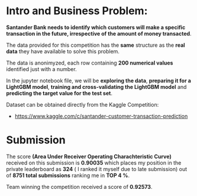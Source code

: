 
# **Intro and Business Problem**:

**Santander Bank needs to identify which customers will make a specific transaction in the future, irrespective of the amount of money transacted**. 

The data provided for this competition has the **same** structure as the **real data** they have available to solve this problem.

The data is anonimyzed, each row containing **200 numerical values** identified just with a number.  

In the jupyter notebook file, we will be **exploring the data**, **preparing it for a LightGBM model**, **training and cross-validating the LightGBM model** and **predicting the target value for the test set**.

Dataset can be obtained directly from the Kaggle Competition: 
* https://www.kaggle.com/c/santander-customer-transaction-prediction

# Submission

The score **(Area Under Receiver Operating Charachteristic Curve)** received on this submission is **0.90035** which places my position in the private leaderboard as **324** ( I ranked it myself due to late submission) out of **8751 total submissions** ranking me in **TOP 4 %**.

Team winning the competition received a score of **0.92573**.
